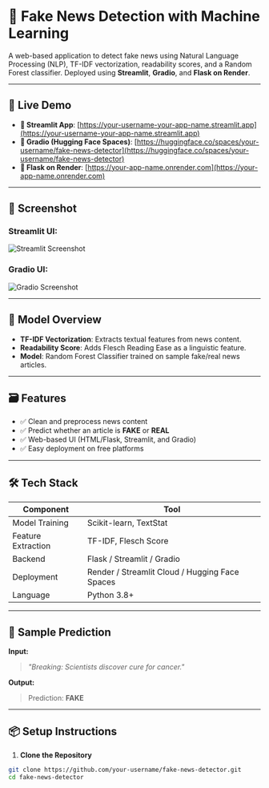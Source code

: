 # 📰 Fake News Detection with Machine Learning

A web-based application to detect fake news using Natural Language Processing (NLP), TF-IDF vectorization, readability scores, and a Random Forest classifier. Deployed using **Streamlit**, **Gradio**, and **Flask on Render**.

---

## 🚀 Live Demo

- **🔗 Streamlit App**: [https://your-username-your-app-name.streamlit.app](https://your-username-your-app-name.streamlit.app)
- **🔗 Gradio (Hugging Face Spaces)**: [https://huggingface.co/spaces/your-username/fake-news-detector](https://huggingface.co/spaces/your-username/fake-news-detector)
- **🔗 Flask on Render**: [https://your-app-name.onrender.com](https://your-app-name.onrender.com)

---

## 📸 Screenshot

### Streamlit UI:
![Streamlit Screenshot](screenshots/streamlit_ui.png)

### Gradio UI:
![Gradio Screenshot](screenshots/gradio_ui.png)

---

## 🧠 Model Overview

- **TF-IDF Vectorization**: Extracts textual features from news content.
- **Readability Score**: Adds Flesch Reading Ease as a linguistic feature.
- **Model**: Random Forest Classifier trained on sample fake/real news articles.

---

## 🗃️ Features

- ✅ Clean and preprocess news content
- ✅ Predict whether an article is **FAKE** or **REAL**
- ✅ Web-based UI (HTML/Flask, Streamlit, and Gradio)
- ✅ Easy deployment on free platforms

---

## 🛠️ Tech Stack

| Component        | Tool                      |
|------------------|---------------------------|
| Model Training   | Scikit-learn, TextStat    |
| Feature Extraction | TF-IDF, Flesch Score     |
| Backend          | Flask / Streamlit / Gradio|
| Deployment       | Render / Streamlit Cloud / Hugging Face Spaces |
| Language         | Python 3.8+               |

---

## 🧪 Sample Prediction

**Input:**
> *"Breaking: Scientists discover cure for cancer."*

**Output:**
> Prediction: **FAKE**

---

## 📦 Setup Instructions

1. **Clone the Repository**
```bash
git clone https://github.com/your-username/fake-news-detector.git
cd fake-news-detector

